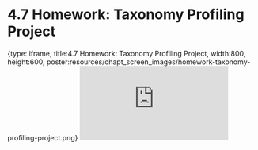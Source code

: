 # 4.7 Homework: Taxonomy Profiling Project
 
{type: iframe, title:4.7 Homework: Taxonomy Profiling Project, width:800, height:600, poster:resources/chapt_screen_images/homework-taxonomy-profiling-project.png}
![](https://vgaysin1.github.io/CURE-MicrobialMysteries-test/homework-taxonomy-profiling-project.html)
 

 
